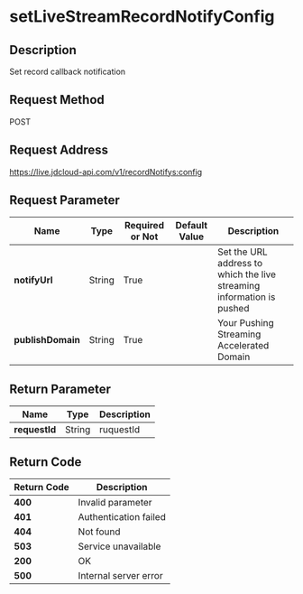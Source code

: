 # setLiveStreamRecordNotifyConfig


## Description
Set record callback notification

## Request Method
POST

## Request Address
https://live.jdcloud-api.com/v1/recordNotifys:config


## Request Parameter
|Name|Type|Required or Not|Default Value|Description|
|---|---|---|---|---|
|**notifyUrl**|String|True| |Set the URL address to which the live streaming information is pushed|
|**publishDomain**|String|True| |Your Pushing Streaming Accelerated Domain|


## Return Parameter
|Name|Type|Description|
|---|---|---|
|**requestId**|String|ruquestId|


## Return Code
|Return Code|Description|
|---|---|
|**400**|Invalid parameter|
|**401**|Authentication failed|
|**404**|Not found|
|**503**|Service unavailable|
|**200**|OK|
|**500**|Internal server error|
